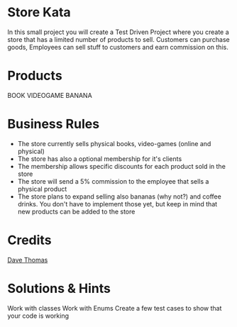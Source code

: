 # Store Kata
In this small project you will create a Test Driven Project where you create a store that has a limited number of products to sell.
Customers can purchase goods, Employees can sell stuff to customers and earn commission on this. 


# Products
BOOK
VIDEOGAME
BANANA

# Business Rules

- The store currently sells physical books, video-games (online and physical)
- The store has also a optional membership for it's clients
- The membership allows specific discounts for each product sold in the store
- The store will send a 5% commission to the employee that sells a physical product
- The store plans to expand selling also bananas (why not?) and coffee drinks. 
You don't have to implement those yet, but keep in mind that new products can be added to the store

# Credits

[Dave Thomas](http://codekata.com/kata/kata16-business-rules/)

# Solutions & Hints
Work with classes
Work with Enums
Create a few test cases to show that your code is working